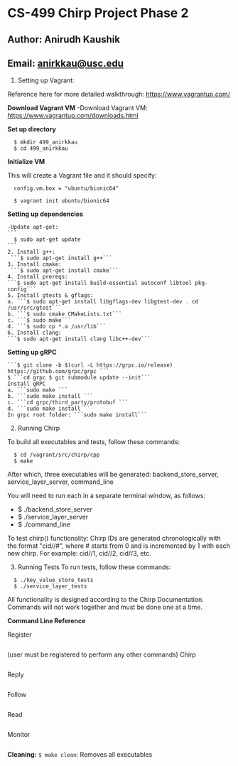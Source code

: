 # CS-499 Chirp Project Phase 2

## Author: Anirudh Kaushik
## Email: anirkkau@usc.edu

1) Setting up Vagrant:

  Reference here for more detailed walkthrough: https://www.vagrantup.com/ 

  **Download Vagrant VM**
  -Download Vagrant VM: https://www.vagrantup.com/downloads.html

  **Set up directory**

  ```
    $ mkdir 499_anirkkau
    $ cd 499_anirkkau
  ```

  **Initialize VM**

  This will create a Vagrant file and it should specify:
  ```
    config.vm.box = "ubuntu/bionic64"
  ```

  ```
    $ vagrant init ubuntu/bionic64
  ```

  **Setting up dependencies**

    -Update apt-get: 
    ```
      $ sudo apt-get update
    ```
    2. Install g++:
     ```$ sudo apt-get install g++```
    3. Install cmake:
     ```$ sudo apt-get install cmake```
    4. Install prereqs: 
    ```$ sudo apt-get install build-essential autoconf libtool pkg-config```
    5. Install gtests & gflags:
    a. ```$ sudo apt-get install libgflags-dev libgtest-dev . cd /usr/src/gtest``` 
    b. ```$ sudo cmake CMakeLists.txt``` 
    c. ```$ sudo make``` 
    d. ```$ sudo cp *.a /usr/lib```
    6. Install clang: 
    ```$ sudo apt-get install clang libc++-dev```

**Setting up gRPC**

    ```$ git clone -b $(curl -L https://grpc.io/release) https://github.com/grpc/grpc ```
    $ ```cd grpc $ git submodule update --init```
    Install gRPC 
    a. ```sudo make ```
    b. ```sudo make install ```
    c. ```cd grpc/third_party/protobuf ```
    d. ```sudo make install```
    In grpc root folder: ```sudo make install```


2) Running Chirp

  To build all executables and tests, follow these commands:
  ```
    $ cd /vagrant/src/chirp/cpp
    $ make
  ```

  After which, three executables will be generated: backend_store_server, service_layer_server, command_line

  You will need to run each in a separate terminal window, as follows:
  - $ ./backend_store_server
  - $ ./service_layer_server
  - $ ./command_line <flags>

  To test chirp() functionality:
  Chirp IDs are generated chronologically with the format "cid//#",
  where # starts from 0 and is incremented by 1 with each new chirp.
  For example: cid//1, cid//2, cid//3, etc.

3) Running Tests
  To run tests, follow these commands:
  ```
    $ ./key_value_store_tests
    $ ./service_layer_tests
  ```

  All functionality is designed according to the Chirp Documentation. Commands will not work together and must be done one at a time.
  
**Command Line Reference**

Register

```$ ./chirp --register <username>
```
(user must be registered to perform any other commands)
Chirp

```$ ./chirp --user <username> --chirp <chirp text>
```
Reply

```$ ./chirp --user <username> --chirp <chirp text> --reply <reply chirp id>
```
Follow

```$ ./chirp --user <username> --follow <username_to_follow>
```
Read

```$ ./chirp --read <chirp_id>
```
Monitor

```$ ./chirp --user <username> --monitor
```
**Cleaning:**
```$ make clean```: Removes all executables

